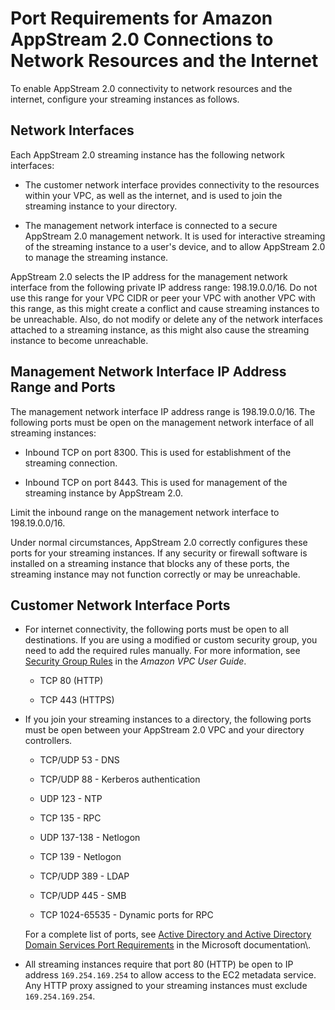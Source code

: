# Port Requirements for Amazon AppStream 2\.0 Connections to Network Resources and the Internet<a name="appstream2-port-requirements-appstream2"></a>

To enable AppStream 2\.0 connectivity to network resources and the internet, configure your streaming instances as follows\.

## Network Interfaces<a name="network-interfaces"></a>

Each AppStream 2\.0 streaming instance has the following network interfaces:

+ The customer network interface provides connectivity to the resources within your VPC, as well as the internet, and is used to join the streaming instance to your directory\.

+ The management network interface is connected to a secure AppStream 2\.0 management network\. It is used for interactive streaming of the streaming instance to a user's device, and to allow AppStream 2\.0 to manage the streaming instance\.

AppStream 2\.0 selects the IP address for the management network interface from the following private IP address range: 198\.19\.0\.0/16\. Do not use this range for your VPC CIDR or peer your VPC with another VPC with this range, as this might create a conflict and cause streaming instances to be unreachable\. Also, do not modify or delete any of the network interfaces attached to a streaming instance, as this might also cause the streaming instance to become unreachable\.

## Management Network Interface IP Address Range and Ports<a name="management_ports"></a>

The management network interface IP address range is 198\.19\.0\.0/16\. The following ports must be open on the management network interface of all streaming instances:

+ Inbound TCP on port 8300\. This is used for establishment of the streaming connection\.

+ Inbound TCP on port 8443\. This is used for management of the streaming instance by AppStream 2\.0\.

Limit the inbound range on the management network interface to 198\.19\.0\.0/16\.

Under normal circumstances, AppStream 2\.0 correctly configures these ports for your streaming instances\. If any security or firewall software is installed on a streaming instance that blocks any of these ports, the streaming instance may not function correctly or may be unreachable\.

## Customer Network Interface Ports<a name="primary_ports"></a>

+ For internet connectivity, the following ports must be open to all destinations\. If you are using a modified or custom security group, you need to add the required rules manually\. For more information, see [Security Group Rules](http://docs.aws.amazon.com/AmazonVPC/latest/UserGuide/VPC_SecurityGroups.html#SecurityGroupRules) in the *Amazon VPC User Guide*\. 

  + TCP 80 \(HTTP\)

  + TCP 443 \(HTTPS\)

+ If you join your streaming instances to a directory, the following ports must be open between your AppStream 2\.0 VPC and your directory controllers\. 

  + TCP/UDP 53 \- DNS

  + TCP/UDP 88 \- Kerberos authentication

  + UDP 123 \- NTP

  + TCP 135 \- RPC

  + UDP 137\-138 \- Netlogon

  + TCP 139 \- Netlogon

  + TCP/UDP 389 \- LDAP

  + TCP/UDP 445 \- SMB

  + TCP 1024\-65535 \- Dynamic ports for RPC

  For a complete list of ports, see [Active Directory and Active Directory Domain Services Port Requirements](https://docs.microsoft.com/en-us/previous-versions/windows/it-pro/windows-server-2008-R2-and-2008/dd772723(v=ws.10)) in the Microsoft documentation\.

+ All streaming instances require that port 80 \(HTTP\) be open to IP address `169.254.169.254` to allow access to the EC2 metadata service\. Any HTTP proxy assigned to your streaming instances must exclude `169.254.169.254`\.